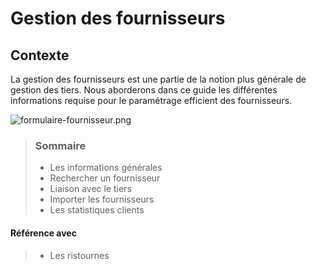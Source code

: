 # Gestion des fournisseurs

## Contexte

La gestion des fournisseurs est une partie de la notion plus générale de gestion des tiers. Nous aborderons dans ce guide les différentes informations requise pour le paramétrage efficient des fournisseurs.

![formulaire-fournisseur.png](https://i.postimg.cc/25Pksdkj/formulaire-fournisseur.png)

> ### Sommaire
>
> - Les informations générales
> - Rechercher un fournisseur
> - Liaison avec le tiers
> - Importer les fournisseurs
> - Les statistiques clients

#### Référence avec

> - Les ristournes
